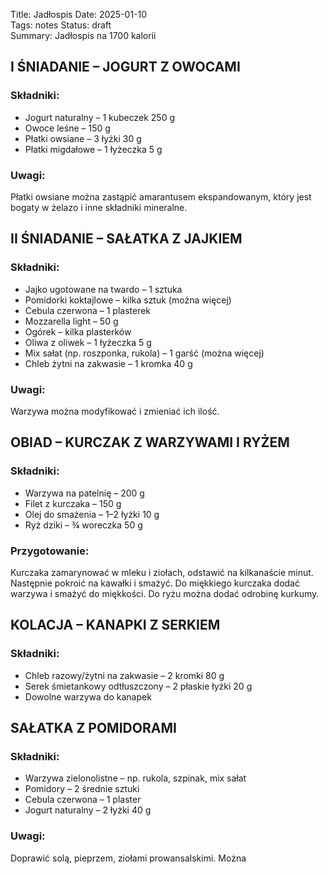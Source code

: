 Title: Jadłospis
Date: 2025-01-10  
Tags: notes
Status: draft  
Summary: Jadłospis na 1700 kalorii

## **I ŚNIADANIE – JOGURT Z OWOCAMI**

### **Składniki:**

- Jogurt naturalny – 1 kubeczek 250 g
- Owoce leśne – 150 g
- Płatki owsiane – 3 łyżki 30 g
- Płatki migdałowe – 1 łyżeczka 5 g

### **Uwagi:**

Płatki owsiane można zastąpić amarantusem ekspandowanym, który jest bogaty w żelazo i inne składniki mineralne.

## **II ŚNIADANIE – SAŁATKA Z JAJKIEM**

### **Składniki:**

- Jajko ugotowane na twardo – 1 sztuka
- Pomidorki koktajlowe – kilka sztuk (można więcej)
- Cebula czerwona – 1 plasterek
- Mozzarella light – 50 g
- Ogórek – kilka plasterków
- Oliwa z oliwek – 1 łyżeczka 5 g
- Mix sałat (np. roszponka, rukola) – 1 garść (można więcej)
- Chleb żytni na zakwasie – 1 kromka 40 g

### **Uwagi:**
Warzywa można modyfikować i zmieniać ich ilość.

## **OBIAD – KURCZAK Z WARZYWAMI I RYŻEM**

### **Składniki:**

- Warzywa na patelnię – 200 g
- Filet z kurczaka – 150 g
- Olej do smażenia – 1–2 łyżki 10 g
- Ryż dziki – ¾ woreczka 50 g

### **Przygotowanie:**

Kurczaka zamarynować w mleku i ziołach, odstawić na kilkanaście minut. Następnie pokroić na kawałki i smażyć. Do miękkiego kurczaka dodać warzywa i smażyć do miękkości. Do ryżu można dodać odrobinę kurkumy.

## **KOLACJA – KANAPKI Z SERKIEM**

### **Składniki:**

- Chleb razowy/żytni na zakwasie – 2 kromki 80 g
- Serek śmietankowy odtłuszczony – 2 płaskie łyżki 20 g
- Dowolne warzywa do kanapek

## **SAŁATKA Z POMIDORAMI**

### **Składniki:**

- Warzywa zielonolistne – np. rukola, szpinak, mix sałat
- Pomidory – 2 średnie sztuki
- Cebula czerwona – 1 plaster
- Jogurt naturalny – 2 łyżki 40 g

### **Uwagi:**

Doprawić solą, pieprzem, ziołami prowansalskimi. Można